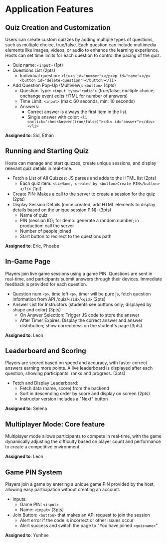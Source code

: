 # Application Features

## Quiz Creation and Customization
Users can create custom quizzes by adding multiple types of questions, such as multiple choice, true/false. Each question can include multimedia elements like images, videos, or audio to enhance the learning experience. Hosts can set time limits for each question to control the pacing of the quiz.
- Quiz name: `<input>` (1pt)
- Questions List (2pts)
  - Individual question: `<li><p id="number"></p><p id="name"></p><button id="delete-question"></button></li>`
- Add Question Pop-Up (Multiview): `<button>` (4pts)
  - Question Type: `<input type="radio">` (true/false, multiple choice; onchange event edits HTML for number of answers)
  - Time Limit: `<input>` (max: 60 seconds, min: 10 seconds)
  - Answers:
    - Correct answer is always the first item in the list.
    - Single answer with color: `<li onclick="checkAnswer(true/false)"><div id="answer"></div></li>`

**Assigned to**: Sid, Ethan


## Running and Starting Quiz
Hosts can manage and start quizzes, create unique sessions, and display relevant quiz details in real-time.
- Fetch a List of All Quizzes: JS parses and adds to the HTML list (2pts)
  - Each quiz item: `<li>Name, created by <button>Create PIN</button></li>` (1pt)
- Create PIN: Makes a call to the server to create a session for the quiz (2pts)
- Display Session Details (once created, add HTML elements to display details based on the unique session PIN): (3pts)
  - Name of quiz
  - PIN (session ID); for demo: generate a random number; in production: call the server
  - Number of people joined
  - Start button to redirect to the questions path

**Assigned to**: Eric, Phoebe


## In-Game Page
Players join live game sessions using a game PIN. Questions are sent in real-time, and participants submit answers through their devices. Immediate feedback is provided for each question.
- Question num `<p>`, time left `<p>`, timer will be pure js, fetch question information from API /quiz/`<sid>`/`<qid>` (2pts)
- Answer List for Instructors (students see buttons only; displayed by shape and color) (3pts)
  - On Answer Selection: Trigger JS code to store the answer
  - After Timer Expires: Display the correct answer and answer distribution; show correctness on the student's page (3pts)

**Assigned to**: Leon


## Leaderboard and Scoring
Players are scored based on speed and accuracy, with faster correct answers earning more points. A live leaderboard is displayed after each question, showing participants' ranks and progress. (3pts)
- Fetch and Display Leaderboard:
  - Fetch data (name, score) from the backend
  - Sort in descending order by score and display on screen (2pts)
  - Instructor version includes a "Next" button

**Assigned to**: Selena


## Multiplayer Mode: Core feature
Multiplayer mode allows participants to compete in real-time, with the game dynamically adjusting the difficulty based on player count and performance to create a competitive environment.

**Assigned to**: Leon


## Game PIN System
Players join a game by entering a unique game PIN provided by the host, allowing easy participation without creating an account.
- Inputs:
  - Game PIN: `<input>`
  - Name: `<input>` (3pts)
- Join Button: `<button>` that makes an API request to join the session
  - Alert error if the code is incorrect or other issues occur
  - Alert success and switch the page to "You have joined `<quizname>`"

**Assigned to**: Yunhee